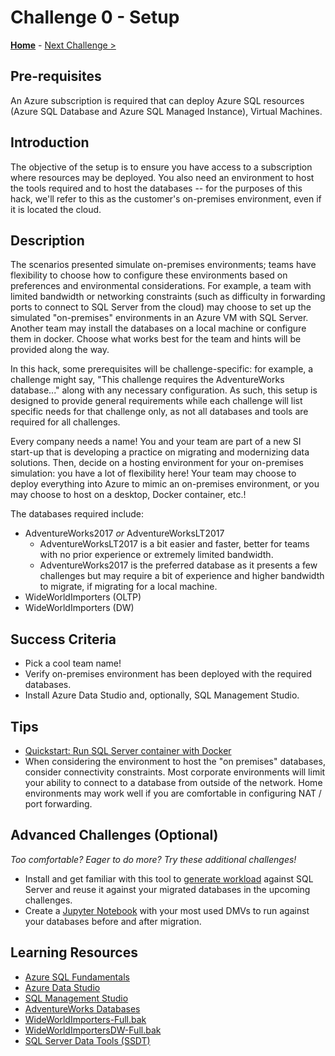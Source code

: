 # Challenge 0 - Setup

**[Home](../README.md)** - [Next Challenge >](./Challenge01.md)

## Pre-requisites 

An Azure subscription is required that can deploy Azure SQL resources (Azure SQL Database and Azure SQL Managed Instance), Virtual Machines.

## Introduction

The objective of the setup is to ensure you have access to a subscription where resources may be deployed. You also need an environment to host the tools required and to host the databases -- for the purposes of this hack, we'll refer to this as the customer's on-premises environment, even if it is located the cloud.

## Description

The scenarios presented simulate on-premises environments; teams have flexibility to choose how to configure these environments based on preferences and environmental considerations.  For example, a team with limited bandwidth or networking constraints (such as difficulty in forwarding ports to connect to SQL Server from the cloud) may choose to set up the simulated "on-premises" environments in an Azure VM with SQL Server. Another team may install the databases on a local machine or configure them in docker. Choose what works best for the team and hints will be provided along the way.

In this hack, some prerequisites will be challenge-specific: for example, a challenge might say, "This challenge requires the AdventureWorks database..." along with any necessary configuration. As such, this setup is designed to provide general requirements while each challenge will list specific needs for that challenge only, as not all databases and tools are required for all challenges.

Every company needs a name! You and your team are part of a new SI start-up that is developing a practice on migrating and modernizing data solutions. Then, decide on a hosting environment for your on-premises simulation: you have a lot of flexibility here! Your team may choose to deploy everything into Azure to mimic an on-premises environment, or you may choose to host on a desktop, Docker container, etc.! 

The databases required include:
* AdventureWorks2017 *or* AdventureWorksLT2017
    * AdventureWorksLT2017 is a bit easier and faster, better for teams with no prior experience or extremely limited bandwidth.
    * AdventureWorks2017 is the preferred database as it presents a few challenges but may require a bit of experience and higher bandwidth to migrate, if migrating for a local machine.
* WideWorldImporters (OLTP)
* WideWorldImporters (DW)

## Success Criteria

* Pick a cool team name!  
* Verify on-premises environment has been deployed with the required databases.
* Install Azure Data Studio and, optionally, SQL Management Studio.

## Tips

* [Quickstart: Run SQL Server container with Docker](https://docs.microsoft.com/en-us/sql/linux/quickstart-install-connect-docker?view=sql-server-ver15&pivots=cs1-powershell)
* When considering the environment to host the "on premises" databases, consider connectivity constraints.  Most corporate environments will limit your ability to connect to a database from outside of the network.  Home environments may work well if you are comfortable in configuring NAT / port forwarding.  

## Advanced Challenges (Optional)

*Too comfortable?  Eager to do more?  Try these additional challenges!*

* Install and get familiar with this tool to [generate workload](https://geohernandez.net/generating-a-workload-for-sql-server/) against SQL Server and reuse it against your migrated databases in the upcoming challenges.
* Create a [Jupyter Notebook](https://docs.microsoft.com/en-us/sql/azure-data-studio/notebooks/notebooks-guidance?view=sql-server-ver15) with your most used DMVs to run against your databases before and after migration. 

## Learning Resources

* [Azure SQL Fundamentals](https://aka.ms/azuresqlfundamentals)
* [Azure Data Studio](https://docs.microsoft.com/en-us/sql/azure-data-studio/download-azure-data-studio?view=sql-server-ver15)
* [SQL Management Studio](https://docs.microsoft.com/en-us/sql/ssms/download-sql-server-management-studio-ssms?view=sql-server-ver15)
* [AdventureWorks Databases](https://docs.microsoft.com/en-us/sql/samples/adventureworks-install-configure?view=sql-server-ver15&tabs=ssms)
* [WideWorldImporters-Full.bak](https://github.com/Microsoft/sql-server-samples/releases/tag/wide-world-importers-v1.0)
* [WideWorldImportersDW-Full.bak](https://github.com/Microsoft/sql-server-samples/releases/tag/wide-world-importers-v1.0)
* [SQL Server Data Tools (SSDT)](https://docs.microsoft.com/en-us/sql/ssdt/download-sql-server-data-tools-ssdt?view=sql-server-ver15)

